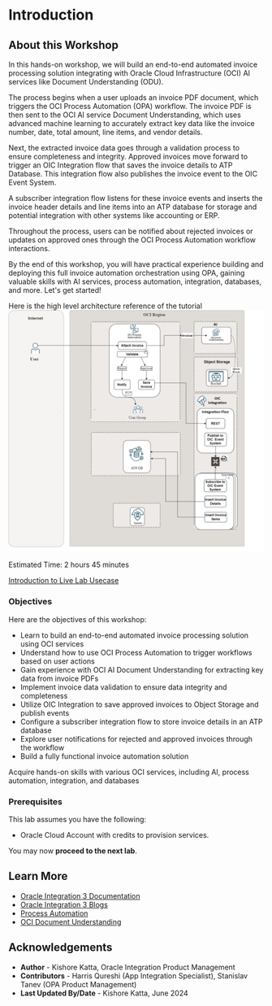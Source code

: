 # Introduction

## About this Workshop

In this hands-on workshop, we will build an end-to-end automated invoice processing solution integrating with Oracle Cloud Infrastructure (OCI) AI services like Document Understanding (ODU).

The process begins when a user uploads an invoice PDF document, which triggers the OCI Process Automation (OPA) workflow. The invoice PDF is then sent to the OCI AI service Document Understanding, which uses advanced machine learning to accurately extract key data like the invoice number, date, total amount, line items, and vendor details.

Next, the extracted invoice data goes through a validation process to ensure completeness and integrity. Approved invoices move forward to trigger an OIC Integration flow that saves the invoice details to ATP Database. This integration flow also publishes the invoice event to the OIC Event System.

A subscriber integration flow listens for these invoice events and inserts the invoice header details and line items into an ATP database for storage and potential integration with other systems like accounting or ERP.

Throughout the process, users can be notified about rejected invoices or updates on approved ones through the OCI Process Automation workflow interactions.

By the end of this workshop, you will have practical experience building and deploying this full invoice automation orchestration using OPA, gaining valuable skills with AI services, process automation, integration, databases, and more. Let's get started!

Here is the high level architecture reference of the tutorial
![Usecase Architecture](images/architecture.png)

Estimated Time: 2 hours 45 minutes

[Introduction to Live Lab Usecase](TBD)

### Objectives

Here are the objectives of this workshop:

- Learn to build an end-to-end automated invoice processing solution using OCI services
- Understand how to use OCI Process Automation to trigger workflows based on user actions
- Gain experience with OCI AI Document Understanding for extracting key data from invoice PDFs
- Implement invoice data validation to ensure data integrity and completeness
- Utilize OIC Integration to save approved invoices to Object Storage and publish events
- Configure a subscriber integration flow to store invoice details in an ATP database
- Explore user notifications for rejected and approved invoices through the workflow
- Build a fully functional invoice automation solution

Acquire hands-on skills with various OCI services, including AI, process automation, integration, and databases

### Prerequisites

This lab assumes you have the following:
* Oracle Cloud Account with credits to provision services.

You may now **proceed to the next lab**.

## Learn More

* [Oracle Integration 3 Documentation](https://docs.oracle.com/en/cloud/paas/application-integration/index.html)
* [Oracle Integration 3 Blogs](https://blogs.oracle.com/integration/)
* [Process Automation](https://docs.oracle.com/en/cloud/paas/process-automation/index.html)
* [OCI Document Understanding](https://www.oracle.com/in/artificial-intelligence/document-understanding/)

## Acknowledgements
* **Author** - Kishore Katta, Oracle Integration Product Management
* **Contributors** - Harris Qureshi (App Integration Specialist), Stanislav Tanev (OPA Product Management)
* **Last Updated By/Date** - Kishore Katta, June 2024
